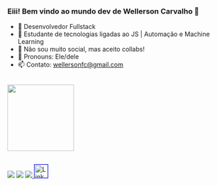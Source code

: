### Eiii! Bem vindo ao mundo dev de Wellerson Carvalho 👋

- 🔭 Desenvolvedor Fullstack
- 🌱 Estudante de tecnologias ligadas ao JS | Automação e Machine Learning
- 👯 Não sou muito social, mas aceito collabs! 
- 💫 Pronouns: Ele/dele
- 📫 Contato: wellersonfc@gmail.com 

<br>
<div>
  <img height="150em" src="https://github-readme-stats.vercel.app/api/top-langs/?username=anuraghazra&layout=compact"
</div>

  ##
  <div>
    <a href="https://www.linkedin.com/in/wellfc/" target="_blank"><img src="https://camo.githubusercontent.com/a80d00f23720d0bc9f55481cfcd77ab79e141606829cf16ec43f8cacc7741e46/68747470733a2f2f696d672e736869656c64732e696f2f62616467652f4c696e6b6564496e2d3030373742353f7374796c653d666f722d7468652d6261646765266c6f676f3d6c696e6b6564696e266c6f676f436f6c6f723d7768697465"></a>
    <a href="wellersonfc@gmail.com" target="_blank"><img src="https://camo.githubusercontent.com/571384769c09e0c66b45e39b5be70f68f552db3e2b2311bc2064f0d4a9f5983b/68747470733a2f2f696d672e736869656c64732e696f2f62616467652f476d61696c2d4431343833363f7374796c653d666f722d7468652d6261646765266c6f676f3d676d61696c266c6f676f436f6c6f723d7768697465"></a>
    <a href="https://www.instagram.com/weloak/" target="_blank">
      <img src="https://camo.githubusercontent.com/b3d4671768bd0f9b6c8f410a25a96e0c5a4d135208d8910461e986f97e7985ab/68747470733a2f2f696d672e736869656c64732e696f2f62616467652f496e7374616772616d2d4534343035463f7374796c653d666f722d7468652d6261646765266c6f676f3d696e7374616772616d266c6f676f436f6c6f723d7768697465">
    </a>
    <img src="https://cdn.jsdelivr.net/gh/devicons/devicon@latest/icons/linkedin/linkedin-original.svg" alt="LinkedIn Icon" style="width: 30px; height: 30px; border: 1px solid blue;">
  </div>
